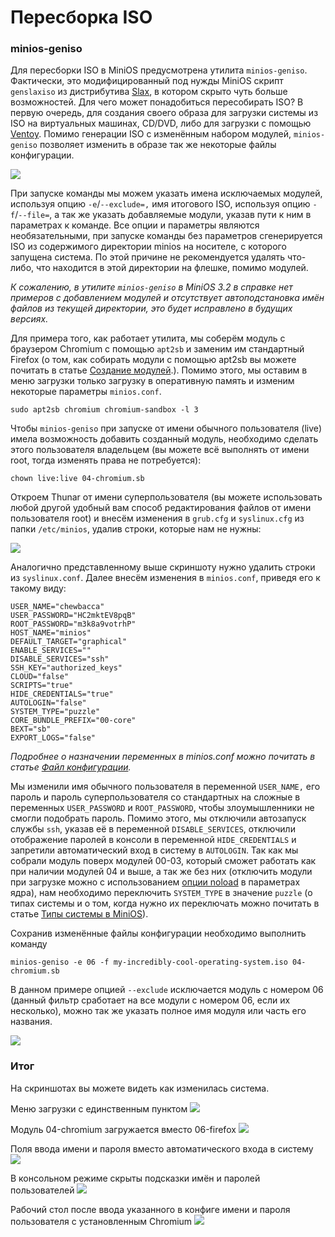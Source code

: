 # Пересборка ISO

### minios-geniso

Для пересборки ISO в MiniOS предусмотрена утилита `minios-geniso`. Фактически, это модифицированный под нужды MiniOS скрипт `genslaxiso` из дистрибутива [Slax](https://www.slax.org/), в котором скрыто чуть больше возможностей. Для чего может понадобиться пересобирать ISO? В первую очередь, для создания своего образа для загрузки системы из ISO на виртуальных машинах, CD/DVD, либо для загрузки с помощью [Ventoy](https://www.ventoy.net/en/index.html). Помимо генерации ISO с изменённым набором модулей, `minios-geniso` позволяет изменить в образе так же некоторые файлы конфигурации.

![](images/75fabdc913eb5bea7a4aa.png)

При запуске команды мы можем указать имена исключаемых модулей, используя опцию `-e`/`--exclude=,` имя итогового ISO, используя опцию `-f`/`--file=`, а так же указать добавляемые модули, указав пути к ним в параметрах к команде. Все опции и параметры являются необязательными, при запуске команды без параметров сгенерируется ISO из содержимого директории minios на носителе, с которого запущена система. По этой причине не рекомендуется удалять что-либо, что находится в этой директории на флешке, помимо модулей.

_К сожалению, в утилите `minios-geniso` в MiniOS 3.2 в справке нет примеров с добавлением модулей и отсутствует автоподстановка имён файлов из текущей директории, это будет исправлено в будущих версиях._

Для примера того, как работает утилита, мы соберём модуль с браузером Chromium с помощью `apt2sb` и заменим им стандартный Firefox (о том, как собирать модули с помощью apt2sb вы можете почитать в статье [Создание модулей](https://telegra.ph/Sozdanie-modulej-08-19).). Помимо этого, мы оставим в меню загрузки только загрузку в оперативную память и изменим некоторые параметры `minios.conf`.
```
sudo apt2sb chromium chromium-sandbox -l 3
```

Чтобы `minios-geniso` при запуске от имени обычного пользователя (live) имела возможность добавить созданный модуль, необходимо сделать этого пользователя владельцем (вы можете всё выполнять от имени root, тогда изменять права не потребуется):
```
chown live:live 04-chromium.sb
```

Откроем Thunar от имени суперпользователя (вы можете использовать любой другой удобный вам способ редактирования файлов от имени пользователя root) и внесём изменения в `grub.cfg` и `syslinux.cfg` из папки `/etc/minios`, удалив строки, которые нам не нужны:

![](images/2fcb56652b41279338db7.png)

Аналогично представленному выше скриншоту нужно удалить строки из `syslinux.conf`. Далее внесём изменения в `minios.conf`, приведя его к такому виду:
```
USER_NAME="chewbacca"
USER_PASSWORD="HC2mktEV8pqB"
ROOT_PASSWORD="m3k8a9votrhP"
HOST_NAME="minios"
DEFAULT_TARGET="graphical"
ENABLE_SERVICES=""
DISABLE_SERVICES="ssh"
SSH_KEY="authorized_keys"
CLOUD="false"
SCRIPTS="true"
HIDE_CREDENTIALS="true"
AUTOLOGIN="false"
SYSTEM_TYPE="puzzle"
CORE_BUNDLE_PREFIX="00-core"
BEXT="sb"
EXPORT_LOGS="false"
```

_Подробнее о назначении переменных в minios.conf можно почитать в статье_ [_Файл конфигурации_](configuration-file)_._

Мы изменили имя обычного пользователя в переменной `USER_NAME,` его пароль и пароль суперпользователя со стандартных на сложные в переменных `USER_PASSWORD` и `ROOT_PASSWORD`, чтобы злоумышленники не смогли подобрать пароль. Помимо этого, мы отключили автозапуск службы `ssh`, указав её в переменной `DISABLE_SERVICES`, отключили отображение паролей в консоли в переменной `HIDE_CREDENTIALS` и запретили автоматический вход в систему в `AUTOLOGIN`. Так как мы собрали модуль поверх модулей 00-03, который сможет работать как при наличии модулей 04 и выше, а так же без них (отключить модули при загрузке можно с использованием [опции noload](command-line-parameters) в параметрах ядра), нам необходимо переключить `SYSTEM_TYPE` в значение `puzzle` (о типах системы и о том, когда нужно их переключать можно почитать в статье [Типы системы в MiniOS](https://telegra.ph/Tipy-sistemy-v-MiniOS-08-16)).

Сохранив изменённые файлы конфигурации необходимо выполнить команду
```
minios-geniso -e 06 -f my-incredibly-cool-operating-system.iso 04-chromium.sb
```

В данном примере опцией `--exclude` исключается модуль с номером 06 (данный фильтр сработает на все модули с номером 06, если их несколько), можно так же указать полное имя модуля или часть его названия.

![](images/cf25404b4c36e121c0277.png)

### Итог

На скриншотах вы можете видеть как изменилась система.

Меню загрузки с единственным пунктом
![](images/b15d2a28cdf9cfbc5ca10.png)

Модуль 04-chromium загружается вместо 06-firefox
![](images/e90991a3db3935d849334.png)

Поля ввода имени и пароля вместо автоматического входа в систему
![](images/3e85246bffef78f4f461c.png)

В консольном режиме скрыты подсказки имён и паролей пользователей
![](images/753cc24cac53dc5115098.png)

Рабочий стол после ввода указанного в конфиге имени и пароля пользователя с установленным Chromium
![](images/23be6f263a5496c0148f5.png)

